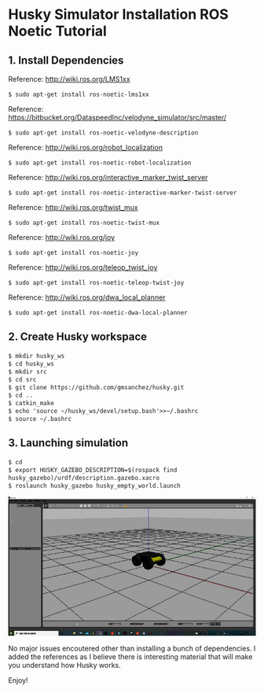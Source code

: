# Husky Simulator Installation ROS Noetic Tutorial

## 1. Install Dependencies
Reference: http://wiki.ros.org/LMS1xx
```
$ sudo apt-get install ros-noetic-lms1xx
```
Reference: https://bitbucket.org/DataspeedInc/velodyne_simulator/src/master/
```
$ sudo apt-get install ros-noetic-velodyne-description
```
Reference: http://wiki.ros.org/robot_localization
```
$ sudo apt-get install ros-noetic-robot-localization
```
Reference: http://wiki.ros.org/interactive_marker_twist_server
```
$ sudo apt-get install ros-noetic-interactive-marker-twist-server
```
Reference: http://wiki.ros.org/twist_mux
```
$ sudo apt-get install ros-noetic-twist-mux
```
Reference: http://wiki.ros.org/joy
```
$ sudo apt-get install ros-noetic-joy
```
Reference: http://wiki.ros.org/teleop_twist_joy
```
$ sudo apt-get install ros-noetic-teleop-twist-joy
```
Reference: http://wiki.ros.org/dwa_local_planner
```
$ sudo apt-get install ros-noetic-dwa-local-planner
```

## 2. Create Husky workspace
```
$ mkdir husky_ws
$ cd husky_ws
$ mkdir src
$ cd src
$ git clone https://github.com/gmsanchez/husky.git
$ cd ..
$ catkin_make
$ echo 'source ~/husky_ws/devel/setup.bash'>>~/.bashrc
$ source ~/.bashrc
```

## 3. Launching simulation
```
$ cd
$ export HUSKY_GAZEBO_DESCRIPTION=$(rospack find husky_gazebo)/urdf/description.gazebo.xacro
$ roslaunch husky_gazebo husky_empty_world.launch
```
![image](https://github.com/robogeekcanada/noetic_robots/blob/main/images/husky_simulator.jpg)

No major issues encoutered other than installing a bunch of dependencies. 
I added the references as I believe there is interesting material that will make you understand how Husky works.

Enjoy!
